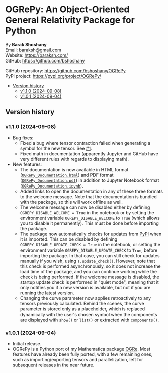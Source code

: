 # OGRePy: An Object-Oriented General Relativity Package for Python

By **Barak Shoshany**\
Email: <baraksh@gmail.com>\
Website: <https://baraksh.com/>\
GitHub: <https://github.com/bshoshany>

GitHub repository: <https://github.com/bshoshany/OGRePy>\
PyPi project: <https://pypi.org/project/OGRePy/>

* [Version history](#version-history)
    * [v1.1.0 (2024-09-08)](#v110-2024-09-08)
    * [v1.0.1 (2024-09-04)](#v101-2024-09-04)

## Version history

### v1.1.0 (2024-09-08)

* Bug fixes:
    * Fixed a bug where tensor contraction failed when generating a symbol for the new tensor. See [#1](https://github.com/bshoshany/OGRePy/issues/1).
    * Fixed math in documentation (apparently Jupyter and GitHub have very different rules with regards to displaying math).
* New features:
    * The documentation is now available in HTML format ([`OGRePy_Documentation.html`](https://github.com/bshoshany/OGRePy/blob/master/docs/OGRePy_Documentation.html)) and PDF format ([`OGRePy_Documentation.pdf`](https://github.com/bshoshany/OGRePy/blob/master/docs/OGRePy_Documentation.pdf)) in addition to Jupyter Notebook format ([`OGRePy_Documentation.ipynb`](https://github.com/bshoshany/OGRePy/blob/master/docs/OGRePy_Documentation.ipynb)).
    * Added links to open the documentation in any of these three formats to the welcome message. Note that the documentation is bundled with the package, so this will work offline as well.
    * The welcome message can now be disabled either by defining `OGREPY_DISABLE_WELCOME = True` in the notebook or by setting the environment variable `OGREPY_DISABLE_WELCOME` to `True` (which allows you to disable it permanently). This must be done before importing the package.
    * The package now automatically checks for updates from [PyPI](https://pypi.org/project/OGRePy/) when it is imported. This can be disabled by defining `OGREPY_DISABLE_UPDATE_CHECK = True` in the notebook, or setting the environment variable `OGREPY_DISABLE_UPDATE_CHECK` to `True`, before importing the package. In that case, you can still check for updates manually if you wish, using `T.update_check()`. However, note that this check is performed asynchronously, so it does not increase the load time of the package, and you can continue working while the check is being performed. If the welcome message is disabled, the startup update check is performed in "quiet mode", meaning that it only notifies you if a new version is available, but not if you are running the latest version.
    * Changing the curve parameter now applies retroactively to any tensors previously calculated. Behind the scenes, the curve parameter is stored only as a placeholder, which is replaced dynamically with the user's chosen symbol when the components are displayed with `show()` or `list()` or extracted with `components()`.

### v1.0.1 (2024-09-04)

* Initial release.
* OGRePy is a Python port of my Mathematica package [OGRe](https://github.com/bshoshany/OGRe). Most features have already been fully ported, with a few remaining ones, such as importing/exporting tensors and parallelization, left for subsequent releases in the near future.
